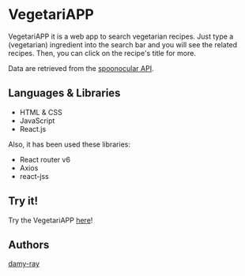 # VegetariAPP

VegetariAPP it is a web app to search vegetarian recipes. Just type a (vegetarian) ingredient into the search bar and you will see the related recipes. Then, you can click on the recipe's title for more.

Data are retrieved from the [spoonocular API](https://spoonacular.com/food-api).


## Languages & Libraries

- HTML & CSS
- JavaScript
- React.js

Also, it has been used these libraries: 

- React router v6
- Axios 
- react-jss 

## Try it!

Try the VegetariAPP [here](https://vegetariapp-s2i.netlify.app)!

## Authors

[damy-ray](https://github.com/damy-ray)
